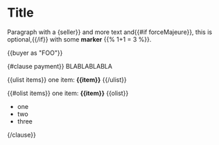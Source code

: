 # Title

Paragraph with a {seller}} and more text and{{#if forceMajeure}}, this is optional,{{/if}} with some **marker** {{% 1+1 = 3 %}}.

{{buyer as "FOO"}}

{#clause payment}}
BLABLABLABLA


{{ulist items}}
one item: **{{item}}**
{{/ulist}}

{{#olist items}}
one item: **{{item}}**
{{olist}}

- one
- two
- three

{/clause}}
